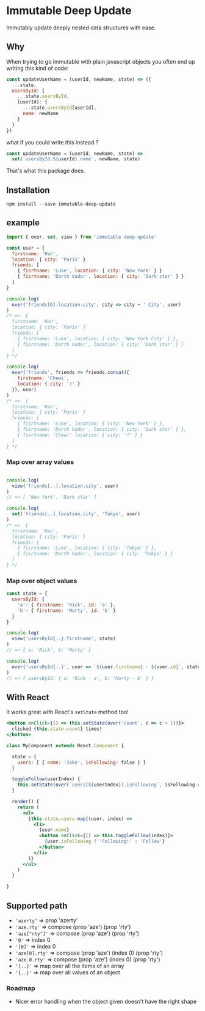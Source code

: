 # Immutable Deep Update

Immutably update deeply nested data structures with ease.

## Why
When trying to go immutable with plain javascript
objects you often end up writing this kind of code:
```js
const updateUserName = (userId, newName, state) => ({
  ...state,
  usersById: {
    ...state.usersById,
    [userId]: {
      ...state.usersById[userId],
      name: newName
    }
  }
})
```
what if you could write this instead ?

```js
const updateUserName = (userId, newName, state) =>
  set(`usersById.${userId}.name`, newName, state)
```

That's what this package does.

## Installation

```
npm install --save immutable-deep-update
```

## example
```js
import { over, set, view } from 'immutable-deep-update'

const user = {
  firstname: 'Han',
  location: { city: 'Paris' }
  friends: [
    { fisrtname: 'Luke', location: { city: 'New York' } }
    { fisrtname: 'Darth Vador', location: { city: 'Dark star' } }
  ]
}

console.log(
  over('friends[0].location.city', city => city + ' City', user)
)
/* =>  {
  firstname: 'Han',
  location: { city: 'Paris' }
  friends: [
    { fisrtname: 'Luke', location: { city: 'New York City' } },
    { fisrtname: 'Darth Vador', location: { city: 'Dark star' } }
  ]
} */

console.log(
  over('friends', friends => friends.concat({
    firstname: 'Chewi',
    location: { city: '?' }
  }), user)
)
/* =>  {
  firstname: 'Han',
  location: { city: 'Paris' }
  friends: [
    { fisrtname: 'Luke', location: { city: 'New York' } },
    { fisrtname: 'Darth Vador', location: { city: 'Dark star' } },
    { fisrtname: 'Chewi' location: { city: '?' } }
  ]
} */
```

### Map over array values
```js

console.log(
  view('friends[..].location.city', user)
)
// => [ 'New York', 'Dark star' ]

console.log(
  set('friends[..].location.city', 'Tokyo', user)
)
/* =>  {
  firstname: 'Han',
  location: { city: 'Paris' }
  friends: [
    { fisrtname: 'Luke', location: { city: 'Tokyo' } },
    { fisrtname: 'Darth Vador', location: { city: 'Tokyo' } }
  ]
} */
```

### Map over object values
```js
const state = {
  usersById: {
    'a': { firstname: 'Rick', id: 'a' },
    'b': { firstname: 'Morty', id: 'b' }
  }
}

console.log(
  view('usersById{..}.firstname', state)
)
// => { a: 'Rick', b: 'Morty' }

console.log(
  over('usersById{..}', user => `${user.firstname} - ${user.id}`, state)
)
// => { usersById: { a: 'Rick - a', b: 'Morty - b' } }
```

## With React
It works great with React's `setState` method too!

```jsx
<button onClick={() => this.setState(over('count', c => c + 1))}>
  clicked {this.state.count} times!
</button>
```

```jsx
class MyComponent extends React.Component {

  state = {
    users: [ { name: 'Jake', isFollowing: false } ]
  }

  toggleFollow(userIndex) {
    this.setState(over(`users[${userIndex}].isFollowing`, isFollowing => !isFollowing))
  }

  render() {
    return (
      <ul>
        {this.state.users.map((user, index) =>
          <li>
            {user.name}
            <button onClick={() => this.toggleFollow(index)}>
              {user.isFollowing ? 'Following!' : 'Follow'}
            </button>
          </li>
        )}
      </ul>
    )
  }

}
```


## Supported path
- `'azerty'` => prop 'azerty'
- `'aze.rty'` => compose (prop 'aze') (prop 'rty')
- `'aze["rty"]'` => compose (prop 'aze') (prop 'rty')
- `'0'` => index 0
- `'[0]'` => index 0
- `'aze[0].rty'` => compose (prop 'aze') (index 0) (prop 'rty')
- `'aze.0.rty'` => compose (prop 'aze') (index 0) (prop 'rty')
- `'[..]'` => map over all the items of an array
- `'{..}'` => map over all values of an object

### Roadmap
- Nicer error handling when the object given doesn't have the right shape
